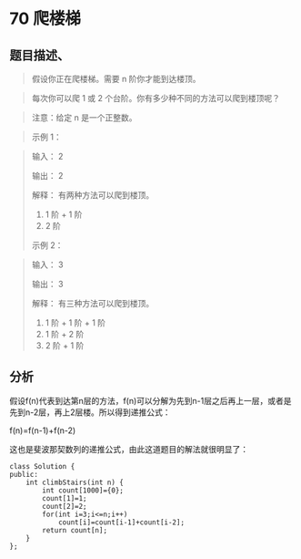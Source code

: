# 70 爬楼梯

## 题目描述、

>假设你正在爬楼梯。需要 n 阶你才能到达楼顶。

>每次你可以爬 1 或 2 个台阶。你有多少种不同的方法可以爬到楼顶呢？

>注意：给定 n 是一个正整数。

>示例 1：

>输入： 2
>
>输出： 2
>
>解释： 有两种方法可以爬到楼顶。
>
>1.  1 阶 + 1 阶
>2.  2 阶
>
>示例 2：

>输入： 3
>
>输出： 3
>
>解释： 有三种方法可以爬到楼顶。
>
>1.  1 阶 + 1 阶 + 1 阶
>2.  1 阶 + 2 阶
>3.  2 阶 + 1 阶


## 分析
假设f(n)代表到达第n层的方法，f(n)可以分解为先到n-1层之后再上一层，或者是先到n-2层，再上2层楼。所以得到递推公式：

f(n)=f(n-1)+f(n-2)

这也是斐波那契数列的递推公式，由此这道题目的解法就很明显了：

	class Solution {
	public:
    	int climbStairs(int n) {
       		int count[1000]={0};
        	count[1]=1;
        	count[2]=2;
        	for(int i=3;i<=n;i++)
            	count[i]=count[i-1]+count[i-2];
        	return count[n];
    	}
	};
